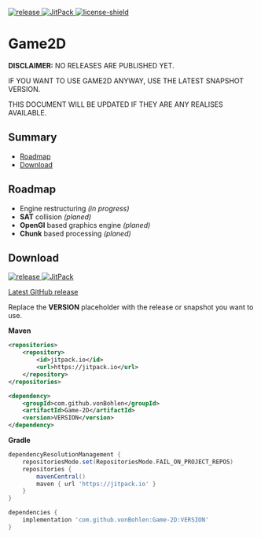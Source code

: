 [release]: https://img.shields.io/badge/Releases-JitPack-5a7b9c
[jitPack]: https://img.shields.io/badge/Snapshots-JitPack-5a7b9c
[license]: https://github.com/vonBohlen/Game-2D/blob/main/LICENSE
[license-shield]: https://img.shields.io/github/license/vonBohlen/Game-2D?color=%239164c4

[ ![release][] ](#download)
[ ![JitPack][] ](#download)
[ ![license-shield][] ][license]

# Game2D
**DISCLAIMER:** NO RELEASES ARE PUBLISHED YET. 
<p>IF YOU WANT TO USE GAME2D ANYWAY, USE THE LATEST SNAPSHOT VERSION.</p>
THIS DOCUMENT WILL BE UPDATED IF THEY ARE ANY REALISES AVAILABLE.

## Summary
* [Roadmap](#roadmap)
* [Download](#download)

## Roadmap
* Engine restructuring _(in progress)_
* **SAT** collision _(planed)_
* **OpenGl** based graphics engine _(planed)_
* **Chunk** based processing _(planed)_ 

## Download
[ ![release][] ](https://jitpack.io/#vonBohlen/Game-2D)
[ ![JitPack][] ](https://jitpack.io/#vonBohlen/Game-2D)

[Latest GitHub release](https://github.com/vonBohlen/Game-2D/releases/latest)

Replace the **VERSION** placeholder with the release or snapshot you want to use.

**Maven**
```xml
<repositories>
    <repository>
        <id>jitpack.io</id>
        <url>https://jitpack.io</url>
    </repository>
</repositories>
```
```xml
<dependency>
    <groupId>com.github.vonBohlen</groupId>
    <artifactId>Game-2D</artifactId>
    <version>VERSION</version>
</dependency>
```

**Gradle**
```gradle
dependencyResolutionManagement { 
    repositoriesMode.set(RepositoriesMode.FAIL_ON_PROJECT_REPOS)
	repositories {
        mavenCentral()
		maven { url 'https://jitpack.io' }
    }
}
```
```gradle
dependencies {
    implementation 'com.github.vonBohlen:Game-2D:VERSION'
}
```
